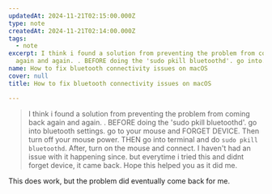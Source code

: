 ```yaml
---
updatedAt: 2024-11-21T02:15:00.000Z
type: note
createdAt: 2024-11-21T02:14:00.000Z
tags:
  - note
excerpt: I think i found a solution from preventing the problem from coming back
  again and again. . BEFORE doing the 'sudo pkill bluetoothd'. go into...
name: How to fix bluetooth connectivity issues on macOS
cover: null
title: How to fix bluetooth connectivity issues on macOS

---
```


[](https://www.reddit.com/r/MacOS/comments/yhltz0/comment/jw7jv5z/?utm_source=share&utm_medium=web3x&utm_name=web3xcss&utm_term=1&utm_content=share_button)

> I think i found a solution from preventing the problem from coming back again and again. . BEFORE doing the 'sudo pkill bluetoothd'. go into bluetooth settings. go to your mouse and FORGET DEVICE. Then turn off your mouse power. THEN go into terminal and do `sudo pkill bluetoothd`. After, turn on the mouse and connect. I haven't had an issue with it happening since. but everytime i tried this and didnt forget device, it came back. Hope this helped you as it did me.

This does work, but the problem did eventually come back for me.
